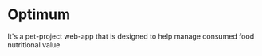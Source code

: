 # Optimum
It's a pet-project web-app that is designed to help manage consumed food nutritional value
